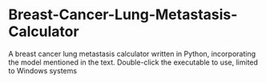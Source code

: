 # Breast-Cancer-Lung-Metastasis-Calculator
A breast cancer lung metastasis calculator written in Python, incorporating the model mentioned in the text. Double-click the executable to use, limited to Windows systems
